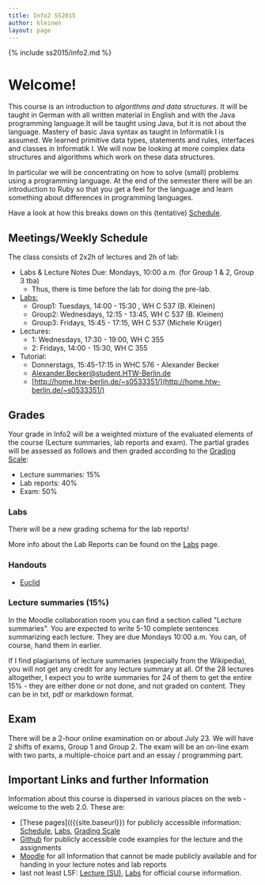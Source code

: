 ```yaml
---
title: Info2 SS2015
author: kleinen
layout: page
---
```


{% include ss2015/info2.md %}
# Welcome!

This course is an introduction to *algorithms and data structures*. It will be taught in German with all written material in English and with the Java programming language.It will be taught using Java, but it is not about the language. Mastery of basic Java syntax as taught in Informatik I is assumed. We learned primitive data types, statements and rules, interfaces and classes in Informatik I. We will now be looking at more complex data structures and algorithms which work on these data structures.

In particular we will be concentrating on how to solve (small) problems using a programming language. At the end of the semester there will be an introduction to
Ruby so that you get a feel for the language and learn something about differences
in programming languages.

Have a look at how this breaks down on this (tentative) [Schedule](schedule).

## Meetings/Weekly Schedule

The class consists of 2x2h of lectures and 2h of lab:

* Labs & Lecture Notes Due: Mondays, 10:00 a.m. (for Group 1 & 2, Group 3 tba)
  * Thus, there is time before the lab for doing the pre-lab.
* [Labs:](labs)
  * Group1: Tuesdays,   14:00  -  15:30 , WH C 537 (B. Kleinen)
  * Group2: Wednesdays, 12:15  -  13:45, WH C 537 (B. Kleinen)
  * Group3: Fridays, 15:45 - 17:15, WH C 537 (Michele Krüger)
* Lectures:
  * 1: Wednesdays,  17:30  -  19:00, WH C 355
  * 2: Fridays,     14:00  -  15:30,  WH C 355
* Tutorial:
  * Donnerstags, 15:45-17:15 in WHC 576 - Alexander Becker
  * Alexander.Becker@student.HTW-Berlin.de
  * [http://home.htw-berlin.de/~s0533351/](http://home.htw-berlin.de/~s0533351/)

## Grades

Your grade in Info2 will be a weighted mixture of the evaluated elements of the course (Lecture summaries, lab reports and exam). The partial grades will be assessed as follows and then graded according to the [Grading Scale]({{site.baseurl}}general/grading-scale):

* Lecture summaries: 15%
* Lab reports: 40%
* Exam: 50%

### Labs
There will be a new grading schema for the lab reports!

More info about the Lab Reports can be found on the [Labs](labs) page.

### Handouts

* [Euclid](handouts/euclid)

### Lecture summaries (15%)
In the Moodle collaboration room you can find a section called "Lecture summaries". You are expected to write 5-10 complete sentences summarizing each lecture. They are due Mondays 10:00 a.m. You can, of course, hand them in earlier.

If I find plagiarisms of lecture summaries (especially from the Wikipedia), you will not get any credit for any lecture summary at all. Of the 28 lectures altogether, I expect you to write summaries for 24 of them to get the entire 15% - they are either done or not done, and not graded on content.
They can be in txt, pdf or markdown format.

## Exam

There will be a 2-hour online examination on or about July 23. We will have 2 shifts of exams, Group 1 and Group 2.  The exam will be an on-line exam with two parts, a multiple-choice part and an essay / programming part.

## Important Links and further Information

Information about this course is dispersed in various places on the web - welcome to the web 2.0. These are:

* [These pages](({{site.baseurl}}) for publicly accessible information: [Schedule](schedule), [Labs](labs), [Grading Scale]({{site.baseurl}}general/grading-scale)
* [Github](https://github.com/htw-imi-info2) for publicly accessible code examples for the lecture and the assignments
* [Moodle](https://moodle.htw-berlin.de/course/view.php?id=2785) for all Information that cannot be made publicly available and for handing in your lecture notes and lab reports
*  last not least LSF: [Lecture (SU)](https://lsf.htw-berlin.de/qisserver/rds?state=wsearchv&search=2&veranstaltung.veranstid=92253),  [Labs](https://lsf.htw-berlin.de/qisserver/rds?state=wsearchv&search=2&veranstaltung.veranstid=92254) for official course information.
